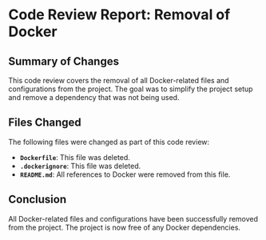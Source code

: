 # Code Review Report: Removal of Docker

## Summary of Changes

This code review covers the removal of all Docker-related files and configurations from the project. The goal was to simplify the project setup and remove a dependency that was not being used.

## Files Changed

The following files were changed as part of this code review:

- **`Dockerfile`**: This file was deleted.
- **`.dockerignore`**: This file was deleted.
- **`README.md`**: All references to Docker were removed from this file.

## Conclusion

All Docker-related files and configurations have been successfully removed from the project. The project is now free of any Docker dependencies.
